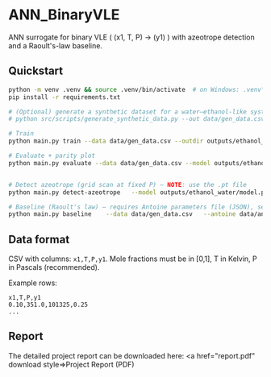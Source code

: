# ANN_BinaryVLE

ANN surrogate for binary VLE \( (x1, T, P) -> (y1) \)
with azeotrope detection and a Raoult's-law baseline.

## Quickstart

```bash
python -m venv .venv && source .venv/bin/activate  # on Windows: .venv\Scripts\activate
pip install -r requirements.txt

# (Optional) generate a synthetic dataset for a water–ethanol-like system at 1 atm
# python src/scripts/generate_synthetic_data.py --out data/gen_data.csv

# Train
python main.py train --data data/gen_data.csv --outdir outputs/ethanol_water

# Evaluate + parity plot
python main.py evaluate --data data/gen_data.csv --model outputs/ethanol_water/model.pt --outdir outputs/ethanol_water


# Detect azeotrope (grid scan at fixed P) – NOTE: use the .pt file
python main.py detect-azeotrope   --model outputs/ethanol_water/model.pt   --fixedP 101325   --Tmin 320   --Tmax 360   --nT 121   --outdir outputs/ethanol_water

# Baseline (Raoult's law) — requires Antoine parameters file (JSON), see `data/antoine_example.json`
python main.py baseline    --data data/gen_data.csv   --antoine data/antoine_example.json  --outdir outputs/ethanol_water

```

## Data format

CSV with columns: `x1,T,P,y1`. Mole fractions must be in [0,1], T in Kelvin, P in Pascals (recommended).

Example rows:

```
x1,T,P,y1
0.10,351.0,101325,0.25
...
```

## Report

The detailed project report can be downloaded here:
<a href="report.pdf" download style=>Project Report (PDF)</a>

